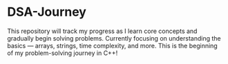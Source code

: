 # DSA-Journey
This repository will track my progress as I learn core concepts and gradually begin solving problems.  Currently focusing on understanding the basics — arrays, strings, time complexity, and more.  This is the beginning of my problem-solving journey in C++!

